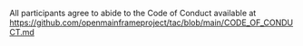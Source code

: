 All participants agree to abide to the Code of Conduct available at https://github.com/openmainframeproject/tac/blob/main/CODE_OF_CONDUCT.md
